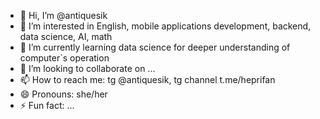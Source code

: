 - 👋 Hi, I’m @antiquesik
- 👀 I’m interested in English, mobile applications development, backend, data science, AI, math
- 🌱 I’m currently learning data science for deeper understanding of computer`s operation
- 💞️ I’m looking to collaborate on ...
- 📫 How to reach me: tg @antiquesik, tg channel t.me/heprifan
- 😄 Pronouns: she/her
- ⚡ Fun fact: ...

<!---
antiquesik/antiquesik is a ✨ special ✨ repository because its `README.md` (this file) appears on your GitHub profile.
You can click the Preview link to take a look at your changes.
--->
